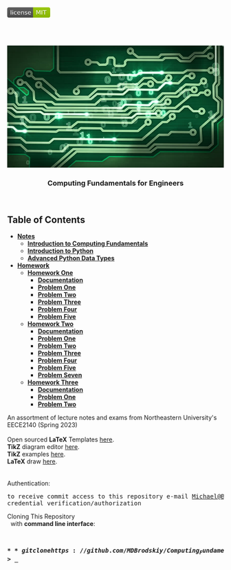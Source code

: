 <!-- PROJECT LOGO -->
<br />
<p align="left">
  <a href="https://github.com/MDBrodskiy/Computing_Fundamentals/tree/master/LICENSE">
    <img src="images/LicenseImage.svg" alt="license" width="100" height="24"></a>
</p>
<br/>
<br/>

<!-- BACKGROUND & TITLE -->
<p align="center">
  <a href="https://github.com/MDBrodskiy/Computing_Fundamentals">
    <img src="images/background.png" alt="background">
  </a>
  <h3 align="center">Computing Fundamentals for Engineers</h3>
<br />
</p>

<!-- TABLE OF CONTENTS -->
## Table of Contents

* [**Notes**](https://github.com/MDBrodskiy/Computing_Fundamentals/tree/master/Notes/)
    * [**Introduction to Computing Fundamentals**](https://github.com/MDBrodskiy/Computing_Fundamentals/tree/master/Notes/Section1.pdf)
    * [**Introduction to Python**](https://github.com/MDBrodskiy/Computing_Fundamentals/tree/master/Notes/Section2.pdf)
    * [**Advanced Python Data Types**](https://github.com/MDBrodskiy/Computing_Fundamentals/tree/master/Notes/Section3.pdf)
* [**Homework**](https://github.com/MDBrodskiy/Computing_Fundamentals/tree/master/Homework/)
    * [**Homework One**](https://github.com/MDBrodskiy/Computing_Fundamentals/tree/master/Homework/Homework%201/)
        * [**Documentation**](https://github.com/MDBrodskiy/Computing_Fundamentals/tree/master/Homework/Homework%201/HW1Brodskiy.pdf)
        * [**Problem One**](https://github.com/MDBrodskiy/Computing_Fundamentals/tree/master/Homework/Homework%201/HW1Prob1Brodskiy.py)
        * [**Problem Two**](https://github.com/MDBrodskiy/Computing_Fundamentals/tree/master/Homework/Homework%201/HW1Prob2Brodskiy.py)
        * [**Problem Three**](https://github.com/MDBrodskiy/Computing_Fundamentals/tree/master/Homework/Homework%201/HW1Prob3Brodskiy.py)
        * [**Problem Four**](https://github.com/MDBrodskiy/Computing_Fundamentals/tree/master/Homework/Homework%201/HW1Prob4Brodskiy.py)
        * [**Problem Five**](https://github.com/MDBrodskiy/Computing_Fundamentals/tree/master/Homework/Homework%201/HW1Prob5Brodskiy.py)
    * [**Homework Two**](https://github.com/MDBrodskiy/Computing_Fundamentals/tree/master/Homework/Homework%202/)
        * [**Documentation**](https://github.com/MDBrodskiy/Computing_Fundamentals/tree/master/Homework/Homework%202/HW2Brodskiy.pdf)
        * [**Problem One**](https://github.com/MDBrodskiy/Computing_Fundamentals/tree/master/Homework/Homework%202/HW2Prob1Brodskiy.py)
        * [**Problem Two**](https://github.com/MDBrodskiy/Computing_Fundamentals/tree/master/Homework/Homework%202/HW2Prob2Brodskiy.py)
        * [**Problem Three**](https://github.com/MDBrodskiy/Computing_Fundamentals/tree/master/Homework/Homework%202/HW2Prob3Brodskiy.py)
        * [**Problem Four**](https://github.com/MDBrodskiy/Computing_Fundamentals/tree/master/Homework/Homework%202/HW2Prob4Brodskiy.py)
        * [**Problem Five**](https://github.com/MDBrodskiy/Computing_Fundamentals/tree/master/Homework/Homework%202/HW2Prob5Brodskiy.py)
        * [**Problem Seven**](https://github.com/MDBrodskiy/Computing_Fundamentals/tree/master/Homework/Homework%202/HW2Prob7Brodskiy.py)
    * [**Homework Three**](https://github.com/MDBrodskiy/Computing_Fundamentals/tree/master/Homework/Homework%203/)
        * [**Documentation**](https://github.com/MDBrodskiy/Computing_Fundamentals/tree/master/Homework/Homework%203/HW3Brodskiy.pdf)
        * [**Problem One**](https://github.com/MDBrodskiy/Computing_Fundamentals/tree/master/Homework/Homework%203/HW3Prob1Brodskiy.py)
        * [**Problem Two**](https://github.com/MDBrodskiy/Computing_Fundamentals/tree/master/Homework/Homework%203/HW3Prob2Brodskiy.py)

<!--
  * [**Chapter 1**](#Notes/Chapter\ 1)
* [**Exams**](#Exams)
* [**Projects**](#Projects)
-->


An assortment of lecture notes and exams from Northeastern University's EECE2140 (Spring 2023)
<br/> <br/> 
Open sourced **LaTeX** Templates [here](https://www.latextemplates.com/).
<br/>
**TikZ** diagram editor [here](https://www.mathcha.io/editor).
<br/>
**TikZ** examples [here](https://www.texample.net/tikz/example).
<br/>
**LaTeX** draw [here](https://www.latexdraw.com/).
<br/> <br/> <br/>
Authentication:   
    <pre>to receive commit access to this repository e-mail Michael@Brodskiy.com for credential verification/authorization</pre>

Cloning This Repository
</br>&nbsp;&nbsp;with **command line interface**:
    <pre>    
    **$** git clone https://github.com/MDBrodskiy/Computing_Fundamentals.git    
    **$** **>**  **_**
    </pre>
